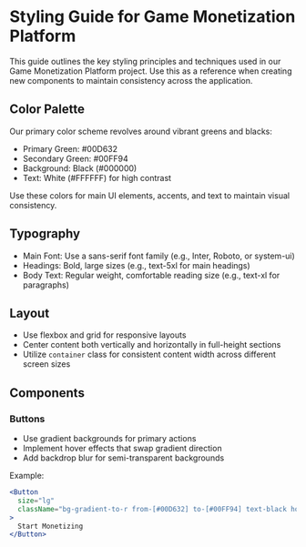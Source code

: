 # Styling Guide for Game Monetization Platform

This guide outlines the key styling principles and techniques used in our Game Monetization Platform project. Use this as a reference when creating new components to maintain consistency across the application.

## Color Palette

Our primary color scheme revolves around vibrant greens and blacks:

- Primary Green: #00D632
- Secondary Green: #00FF94
- Background: Black (#000000)
- Text: White (#FFFFFF) for high contrast

Use these colors for main UI elements, accents, and text to maintain visual consistency.

## Typography

- Main Font: Use a sans-serif font family (e.g., Inter, Roboto, or system-ui)
- Headings: Bold, large sizes (e.g., text-5xl for main headings)
- Body Text: Regular weight, comfortable reading size (e.g., text-xl for paragraphs)

## Layout

- Use flexbox and grid for responsive layouts
- Center content both vertically and horizontally in full-height sections
- Utilize `container` class for consistent content width across different screen sizes

## Components

### Buttons

- Use gradient backgrounds for primary actions
- Implement hover effects that swap gradient direction
- Add backdrop blur for semi-transparent backgrounds

Example:
```jsx
<Button
  size="lg"
  className="bg-gradient-to-r from-[#00D632] to-[#00FF94] text-black hover:from-[#00FF94] hover:to-[#00D632] text-lg px-8"
>
  Start Monetizing
</Button>
```